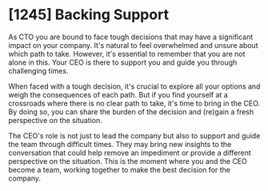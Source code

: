 # [1245] Backing Support

As CTO you are bound to face tough decisions that may have a significant impact on your company. It's natural to feel overwhelmed and unsure about which path to take. However, it's essential to remember that you are not alone in this. Your CEO is there to support you and guide you through challenging times.

When faced with a tough decision, it's crucial to explore all your options and weigh the consequences of each path. But if you find yourself at a crossroads where there is no clear path to take, it's time to bring in the CEO. By doing so, you can share the burden of the decision and (re)gain a fresh perspective on the situation.

The CEO's role is not just to lead the company but also to support and guide the team through difficult times. They may bring new insights to the conversation that could help remove an impediment or provide a different perspective on the situation. This is the moment where you and the CEO become a team, working together to make the best decision for the company.

